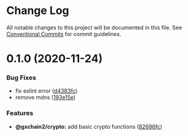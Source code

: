 # Change Log

All notable changes to this project will be documented in this file.
See [Conventional Commits](https://conventionalcommits.org) for commit guidelines.

# 0.1.0 (2020-11-24)


### Bug Fixes

* fix eslint error ([d4383fc](https://iz11ro8cf9xz/node/gxchain2/commits/d4383fc6e9bc65e81d152e57c172385e212fddf0))
* remove mdns ([193e15e](https://iz11ro8cf9xz/node/gxchain2/commits/193e15e0c0521b692a671753e35aa6a2a4ab968a))


### Features

* **@gxchain2/crypto:** add basic crypto functions ([82696fc](https://iz11ro8cf9xz/node/gxchain2/commits/82696fc4f62f909f434d1e651a2017b869c36527))
